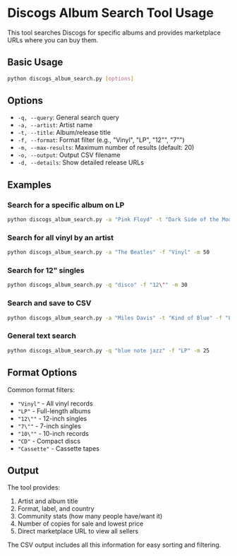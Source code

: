 # Discogs Album Search Tool Usage

This tool searches Discogs for specific albums and provides marketplace URLs where you can buy them.

## Basic Usage

```bash
python discogs_album_search.py [options]
```

## Options

- `-q, --query`: General search query
- `-a, --artist`: Artist name
- `-t, --title`: Album/release title  
- `-f, --format`: Format filter (e.g., "Vinyl", "LP", "12\"", "7\"")
- `-m, --max-results`: Maximum number of results (default: 20)
- `-o, --output`: Output CSV filename
- `-d, --details`: Show detailed release URLs

## Examples

### Search for a specific album on LP
```bash
python discogs_album_search.py -a "Pink Floyd" -t "Dark Side of the Moon" -f "LP"
```

### Search for all vinyl by an artist
```bash
python discogs_album_search.py -a "The Beatles" -f "Vinyl" -m 50
```

### Search for 12" singles
```bash
python discogs_album_search.py -q "disco" -f "12\"" -m 30
```

### Search and save to CSV
```bash
python discogs_album_search.py -a "Miles Davis" -t "Kind of Blue" -f "LP" -o miles_davis_results.csv
```

### General text search
```bash
python discogs_album_search.py -q "blue note jazz" -f "LP" -m 25
```

## Format Options

Common format filters:
- `"Vinyl"` - All vinyl records
- `"LP"` - Full-length albums
- `"12\""` - 12-inch singles
- `"7\""` - 7-inch singles
- `"10\""` - 10-inch records
- `"CD"` - Compact discs
- `"Cassette"` - Cassette tapes

## Output

The tool provides:
1. Artist and album title
2. Format, label, and country
3. Community stats (how many people have/want it)
4. Number of copies for sale and lowest price
5. Direct marketplace URL to view all sellers

The CSV output includes all this information for easy sorting and filtering.